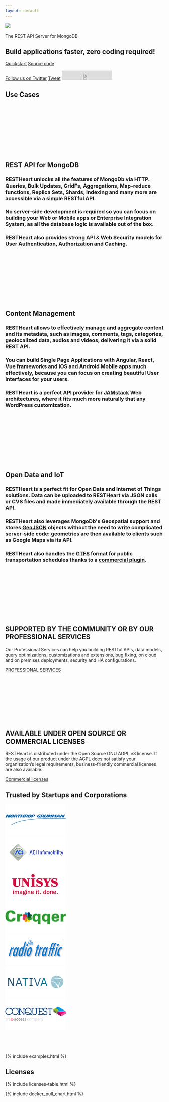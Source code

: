 ```yaml
---
layout: default 
---
```

<section id="top">
    <div class="container text-center header">
        <img src="{{ 'images/rh_logo_vert.png' | prepend: site.baseurl }}" class="img-responsive" width="256">
        <p class="header__desc">The REST API Server for MongoDB</p>
        <h2 class="header__title">Build applications faster, zero coding required!</h2>
        <a href="/learn/tutorial" class="btn btn-md">Quickstart</a>
        <a href="https://github.com/SoftInstigate/restheart/" class="btn btn-md">Source code</a>
        <p>
            <a href="https://twitter.com/softinstigate" class="twitter-follow-button" data-show-count="false" data-size="large" data-show-screen-name="false">Follow us on Twitter</a>
            <a href="https://twitter.com/share" class="twitter-share-button" data-text="Check out RESTHeart, the open source REST API Server for MongoDB" data-via="softinstigate" data-size="large" data-related="softinstigate" data-hashtags="RESTHeart">Tweet</a>
            <iframe src="https://ghbtns.com/github-btn.html?user=softinstigate&repo=restheart&type=star&count=true&size=large" frameborder="0" scrolling="0" width="160" height="30"></iframe>
        </p>
    </div>
</section>

<section id="usecases" class="slice bg-light">
    <div class="container-fluid">
        <h1 class="text-center">Use Cases</h1>
    </div>
    <div class="container-fluid slice__features">
        <div class="row">
            <article class="col-lg-4">
                <section class="newsText">
                    <div class="newsText__icon">
                        <svg><use xlink:href=" /images/sprite.svg#mongodb" /></svg>
                    </div>
                    <h2>REST API for MongoDB</h2>
                    <h3>RESTHeart unlocks <strong>all the features</strong> of MongoDb via HTTP. Queries, Bulk Updates, GridFs, Aggregations, Map-reduce functions, Replica Sets, Shards, Indexing and many more are accessible via a simple <strong>RESTful API</strong>.</h3>
                    <h3>
                        <strong>No server-side development</strong> is required so you can focus on building your <strong>Web</strong> or <strong>Mobile apps</strong> or <strong>Enterprise Integration System</strong>, as all the <strong>database</strong> logic is available out of the box.
                    </h3>
                    <h3>
                        RESTHeart also provides strong <strong>API & Web Security</strong> models for <strong>User Authentication</strong>, <strong>Authorization</strong> and <strong>Caching</strong>.
                    </h3>
                </section>
            </article>
            <article class="col-lg-4">
                <section class="newsText">
                    <div class="newsText__icon">
                        <svg><use xlink:href="/images/sprite.svg#feather" /></svg>
                    </div>
                    <h2>Content Management</h2>
                    <h3>
                    RESTHeart allows to effectively manage and aggregate content and its metadata, such as <strong>images</strong>, <strong>comments</strong>, <strong>tags</strong>, <strong>categories</strong>, <strong>geolocalized data</strong>, <strong>audios</strong> and <strong>videos</strong>, delivering it via a solid <strong>REST API</strong>.
                    </h3>
                    <h3>
                    You can build Single Page Applications with <strong>Angular</strong>, <strong>React</strong>, <strong>Vue</strong> frameworks and <strong>iOS</strong> and <strong>Android</strong> Mobile apps much effectively, because you can focus on creating <strong>beautiful</strong> User Interfaces for your users.
                    </h3>
                    <h3>
                    RESTHeart is a perfect <strong>API provider for <a href="https://jamstack.org">JAMstack</a></strong> Web architectures, where it fits much more naturally that any WordPress customization.
                    </h3>
                </section>
            </article>
            <article class="col-lg-4">
                <section class="newsText">
                    <div class="newsText__icon">
                        <svg><use xlink:href="/images/sprite.svg#plane" /></svg>
                    </div>
                    <h2>Open Data and IoT</h2>
                    <h3>RESTHeart is a perfect fit for <strong>Open Data</strong> and <strong> Internet of Things</strong> solutions.
                    Data can be uploaded to RESTHeart via <strong>JSON</strong> calls or <strong>CVS</strong> files and made immediately available through the <strong>REST API</strong>.
                    </h3>
                    <h3>
                    RESTHeart also leverages <strong>MongoDb's Geospatial support</strong> and stores <a href="https://en.wikipedia.org/wiki/GeoJSON"><strong>GeoJSON</strong></a> objects without the need to write complicated server-side code: <strong>geometries</strong> are then available to clients such as <strong>Google Maps</strong> via its API.
                    </h3>
                    <h3>
                    RESTHeart also handles the <a href="https://developers.google.com/transit/gtfs/"><strong>GTFS</strong></a> format for <strong>public transportation schedules</strong> thanks to a <a href="mailto:info@softinstigate.com?subject=GTFS%20plugin%20Inquiry">commercial plugin</a>.
                    </h3>
                </section>
            </article>
        </div>
    </div>
</section>

<section id="call-to-action" class="call-to-action">
    <div class="container">
        <div class="row">
            <div class="col-md-6 mb-5 call-to-action__item call-to-action__first">
                <svg class="call-to-action__icon"><use xlink:href="/images/sprite.svg#lamp" /></svg>
                <h2 class="call-to-action__title">SUPPORTED BY THE COMMUNITY OR BY OUR PROFESSIONAL SERVICES</h2>
                <p class="call-to-action__desc">Our Professional Services can help you building RESTful APIs, data models, query optimizations, customizations and extensions, bug fixing, on cloud and on premises deployments, security and HA configurations.</p>
                <a class="btn btn-o" href="/services">PROFESSIONAL SERVICES</a>
            </div>
            <div class="col-md-6 mb-5 call-to-action__item call-to-action__second">
                <svg class="call-to-action__icon"><use xlink:href="/images/sprite.svg#thumb" /></svg>
                <h2 class="call-to-action__title">AVAILABLE UNDER OPEN SOURCE OR COMMERCIAL LICENSES</h2>
                <p class="call-to-action__desc">RESTHeart is distributed under the Open Source GNU AGPL v3 license. If the usage of our product under the AGPL does not satisfy your organization’s legal requirements, business-friendly commercial licenses are also available.</p>
                <a class="btn btn-o-white" href="/license">Commercial licenses</a>
            </div>
        </div>
        <div class="row">
            <div id="customers" class="container-fluid my-2">
                <h2 class="text-center">
                    Trusted by Startups and Corporations
                </h2>
                <div class="customer-logos">
                    <div class="slide my-2"><img src="/images/customers/ng-logo.png"></div>
                    <div class="slide my-2"><img src="/images/customers/aci-infomobility.png"></div>
                    <div class="slide my-2"><img src="/images/customers/unisys.png"></div>
                    <div class="slide my-2"><img src="/images/customers/croqqer-logo.png"></div>
                    <div class="slide my-2"><img src="/images/customers/radiotraffic.png"></div>
                    <div class="slide my-2"><img src="/images/customers/nativa.png"></div>
                    <div class="slide my-2"><img src="/images/customers/conquest.png"></div>
                </div>
            </div>
        </div>
    </div>
</section>

<section id="examples" class="bg-white">
    <div class="container-fluid">
        <h1>&nbsp;</h1>
    </div>
{% include examples.html %}
</section>

<section id="licenses">
    <div class="container mt-1 mb-5">
        <h1 class="text-center">Licenses</h1>
        {% include licenses-table.html %}
    </div>
</section>

<section class="chart" id="chart">

{% include docker_pull_chart.html %}

</section>